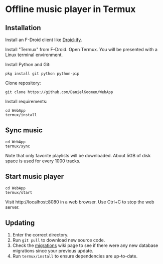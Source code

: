 # Offline music player in Termux

## Installation

Install an F-Droid client like [Droid-ify](https://f-droid.org/repo/com.looker.droidify_57.apk).

Install "Termux" from F-Droid. Open Termux. You will be presented with a Linux terminal environment.

Install Python and Git:
```
pkg install git python python-pip
```

Clone repository:
```
git clone https://github.com/DanielKoomen/WebApp
```

Install requirements:
```
cd WebApp
termux/install
```

## Sync music
```
cd WebApp
termux/sync
```

Note that only favorite playlists will be downloaded. About 5GB of disk space is used for every 1000 tracks.

## Start music player
```
cd WebApp
termux/start
```

Visit http://localhost:8080 in a web browser. Use Ctrl+C to stop the web server.

## Updating
1. Enter the correct directory.
2. Run `git pull` to download new source code.
3. Check the [migrations](./migrations.md) wiki page to see if there were any new database migrations since your previous update.
4. Run `termux/install` to ensure dependencies are up-to-date.
